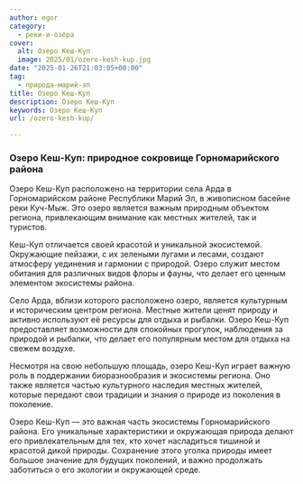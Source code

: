 ```yaml
---
author: egor
category:
  - реки-и-озёра
cover:
  alt: Озеро Кеш-Куп
  image: 2025/01/ozero-kesh-kup.jpg
date: "2025-01-26T21:03:05+00:00"
tag:
  - природа-марий-эл
title: Озеро Кеш-Куп
description: Озеро Кеш-Куп
keywords: Озеро Кеш-Куп
url: /ozero-kesh-kup/

---
```

### Озеро Кеш-Куп: природное сокровище Горномарийского района

Озеро Кеш-Куп расположено на территории села Арда в Горномарийском районе Республики Марий Эл, в живописном басейне реки Куч-Мыж. Это озеро является важным природным объектом региона, привлекающим внимание как местных жителей, так и туристов.

Кеш-Куп отличается своей красотой и уникальной экосистемой. Окружающие пейзажи, с их зелеными лугами и лесами, создают атмосферу уединения и гармонии с природой. Озеро служит местом обитания для различных видов флоры и фауны, что делает его ценным элементом экосистемы района.

Село Арда, вблизи которого расположено озеро, является культурным и историческим центром региона. Местные жители ценят природу и активно используют её ресурсы для отдыха и рыбалки. Озеро Кеш-Куп предоставляет возможности для спокойных прогулок, наблюдения за природой и рыбалки, что делает его популярным местом для отдыха на свежем воздухе.

Несмотря на свою небольшую площадь, озеро Кеш-Куп играет важную роль в поддержании биоразнообразия и экосистемы региона. Оно также является частью культурного наследия местных жителей, которые передают свои традиции и знания о природе из поколения в поколение.

Озеро Кеш-Куп — это важная часть экосистемы Горномарийского района. Его уникальные характеристики и окружающая природа делают его привлекательным для тех, кто хочет насладиться тишиной и красотой дикой природы. Сохранение этого уголка природы имеет большое значение для будущих поколений, и важно продолжать заботиться о его экологии и окружающей среде.
